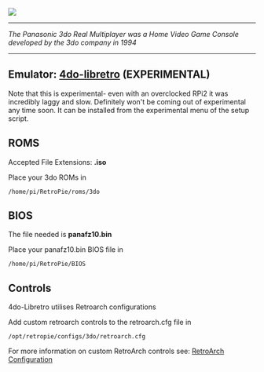 ![](http://vignette3.wikia.nocookie.net/retroconsoles/images/7/74/R.E.A.L_3DO_Interactive_Multiplayer_logo.png/revision/latest?cb=20130607161233)
***
_The Panasonic 3do Real Multiplayer was a Home Video Game Console developed by the 3do company in 1994_

***
## Emulator: [4do-libretro](https://github.com/libretro/4do-libretro) (EXPERIMENTAL)

Note that this is experimental- even with an overclocked RPi2 it was incredibly laggy and slow. Definitely won't be coming out of experimental any time soon. It can be installed from the experimental menu of the setup script.

## ROMS
Accepted File Extensions: **.iso**

Place your 3do ROMs in
```
/home/pi/RetroPie/roms/3do
```
## BIOS

The file needed is **panafz10.bin**

Place your panafz10.bin BIOS file in
```
/home/pi/RetroPie/BIOS
```
## Controls

4do-Libretro utilises Retroarch configurations

Add custom retroarch controls to the retroarch.cfg file in
```shell
/opt/retropie/configs/3do/retroarch.cfg
```
For more information on custom RetroArch controls see: [RetroArch Configuration](https://github.com/petrockblog/RetroPie-Setup/wiki/RetroArch-Configuration)